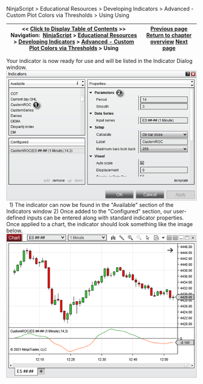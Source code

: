 ﻿
NinjaScript \> Educational Resources \> Developing Indicators \> Advanced \- Custom Plot Colors via Thresholds \> Using
Using

| \<\< [Click to Display Table of Contents](using5.md) \>\> **Navigation:**     [NinjaScript](ninjascript-1.md) \> [Educational Resources](educational_resources-1.md) \> [Developing Indicators](developing_indicators-1.md) \> [Advanced \- Custom Plot Colors via Thresholds](advanced_-_custom_plot_colors_-1.md) \> Using | [Previous page](compiling5-1.md) [Return to chapter overview](advanced_-_custom_plot_colors_-1.md) [Next page](intermediate_-_historical_cust-1.md) |
| --- | --- |

Your indicator is now ready for use and will be listed in the Indicator Dialog window.
 
![CustomROCUsing1](customrocusing1.png)
 
1\) The indicator can now be found in the "Available" section of the Indicators window
2\) Once added to the "Configured" section, our user\-defined inputs can be entered along with standard indicator properties.
 
Once applied to a chart, the indicator should look something like the image below.
 
![CustomROCUsing2](customrocusing2.png)

